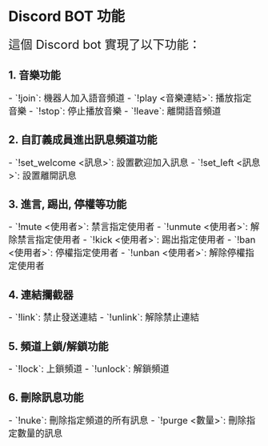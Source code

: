 # Discord BOT 功能

<font size="5">這個 Discord bot 實現了以下功能：</font>

## 1. 音樂功能
<font size="4">
- `!join`: 機器人加入語音頻道
- `!play <音樂連結>`: 播放指定音樂
- `!stop`: 停止播放音樂
- `!leave`: 離開語音頻道
</font>

## 2. 自訂義成員進出訊息頻道功能
<font size="4">
- `!set_welcome <訊息>`: 設置歡迎加入訊息
- `!set_left <訊息>`: 設置離開訊息
</font>

## 3. 進言, 踢出, 停權等功能
<font size="4">
- `!mute <使用者>`: 禁言指定使用者
- `!unmute <使用者>`: 解除禁言指定使用者
- `!kick <使用者>`: 踢出指定使用者
- `!ban <使用者>`: 停權指定使用者
- `!unban <使用者>`: 解除停權指定使用者
</font>

## 4. 連結攔截器
<font size="4">
- `!link`: 禁止發送連結
- `!unlink`: 解除禁止連結
</font>

## 5. 頻道上鎖/解鎖功能
<font size="4">
- `!lock`: 上鎖頻道
- `!unlock`: 解鎖頻道
</font>

## 6. 刪除訊息功能
<font size="4">
- `!nuke`: 刪除指定頻道的所有訊息
- `!purge <數量>`: 刪除指定數量的訊息
</font>
